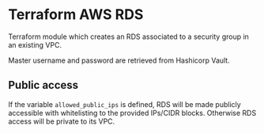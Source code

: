 # Terraform AWS RDS

Terraform module which creates an RDS associated to a security group in an existing VPC.

Master username and password are retrieved from Hashicorp Vault.

## Public access

If the variable `allowed_public_ips` is defined, RDS will be made publicly accessible with whitelisting to the provided IPs/CIDR blocks. Otherwise RDS access will be private to its VPC.